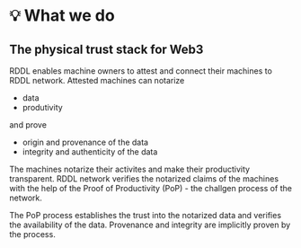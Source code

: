 # 💡 What we do

## The physical trust stack for Web3

RDDL enables machine owners to attest and connect their machines to RDDL network. Attested machines can notarize&#x20;

* data
* produtivity

and prove

* origin and provenance of the data
* integrity and authenticity of the data

The machines notarize their activites and make their productivity transparent. RDDL network verifies the notarized claims of the machines with the help of the Proof of Productivity (PoP) - the challgen process of the network.

The PoP process establishes the trust into the notarized data and verifies the availability of the data. Provenance and integrity are implicitly proven by the process.&#x20;
